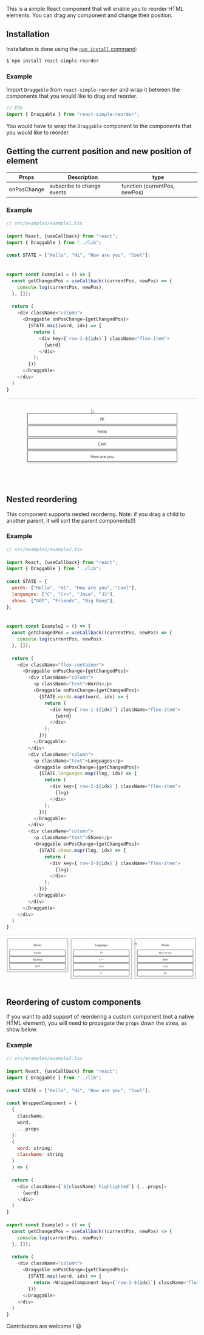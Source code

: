 This is a simple React component that will enable you to reorder HTML elements. You can drag any component and change their position.

## Installation

Installation is done using the
[`npm install` command](https://docs.npmjs.com/getting-started/installing-npm-packages-locally):

```bash
$ npm install react-simple-reorder
```

### Example

Import `Draggable` from `react-simple-reorder` and wrap it between the components that you would like to drag and reorder.

```js
// ES6
import { Draggable } from "react-simple-reorder";
```

You would have to wrap the `Draggable` component to the components that you would like to reorder.

## Getting the current position and new position of element

| Props       | Description                | type                           |
| ----------- | -------------------------- | ------------------------------ |
| onPosChange | subscribe to change events | function (currentPos, newPos) |

### Example

```js
// src/examples/example1.tsx

import React, {useCallback} from "react";
import { Draggable } from "../lib";

const STATE = ["Hello", "Hi", "How are you", "Cool"];


export const Example1 = () => {
  const getChangedPos = useCallback((currentPos, newPos) => {
    console.log(currentPos, newPos);
  }, []);

  return (
    <div className="column">
      <Draggable onPosChange={getChangedPos}>
        {STATE.map((word, idx) => {
          return (
            <div key={`row-1-${idx}`} className="flex-item">
              {word}
            </div>
          );
        })}
      </Draggable>
    </div>
  )
}
```

![](react-simple-reorder.gif)

## Nested reordering

This component supports nested reorderng. Note: if you drag a child to another parent, it will sort the parent components(!)

### Example

```js
// src/examples/example2.tsx

import React, {useCallback} from "react";
import { Draggable } from "../lib";

const STATE = {
  words: ["Hello", "Hi", "How are you", "Cool"],
  languages: ["C", "C++", "Java", "JS"],
  shows: ["GOT", "Friends", "Big Bang"],
};


export const Example2 = () => {
  const getChangedPos = useCallback((currentPos, newPos) => {
    console.log(currentPos, newPos);
  }, []);

  return (
    <div className="flex-container">
      <Draggable onPosChange={getChangedPos}>
        <div className="column">
          <p className="text">Words</p>
          <Draggable onPosChange={getChangedPos}>
            {STATE.words.map((word, idx) => {
              return (
                <div key={`row-1-${idx}`} className="flex-item">
                  {word}
                </div>
              );
            })}
          </Draggable>
        </div>
        <div className="column">
          <p className="text">Languages</p>
          <Draggable onPosChange={getChangedPos}>
            {STATE.languages.map((lng, idx) => {
              return (
                <div key={`row-2-${idx}`} className="flex-item">
                  {lng}
                </div>
              );
            })}
          </Draggable>
        </div>
        <div className="column">
          <p className="text">Shows</p>
          <Draggable onPosChange={getChangedPos}>
            {STATE.shows.map((lng, idx) => {
              return (
                <div key={`row-3-${idx}`} className="flex-item">
                  {lng}
                </div>
              );
            })}
          </Draggable>
        </div>
      </Draggable>
    </div>		
  )
}
```

![](nested-react-simple-reorder.gif)

## Reordering of custom components

If you want to add support of reordering a custom component (not a native HTML element), you will need to propagate the `props`
down the strea, as show below.

### Example

```js
// src/examples/example3.tsx

import React, {useCallback} from "react";
import { Draggable } from "../lib";

const STATE = ["Hello", "Hi", "How are you", "Cool"];

const WrappedComponent = (
  {
    className,
    word,
    ...props
  }:
  {
    word: string;
    className: string
  }
  ) => {

  return (
    <div className={`${className} highlighted`} {...props}>
      {word}
    </div>
  )
}

export const Example3 = () => {
  const getChangedPos = useCallback((currentPos, newPos) => {
    console.log(currentPos, newPos);
  }, []);

  return (
    <div className="column">
      <Draggable onPosChange={getChangedPos}>
        {STATE.map((word, idx) => {
          return <WrappedComponent key={`row-1-${idx}`} className="flex-item" word={word} />
        })}
      </Draggable>
    </div>
  )
}
```


Contributors are welcome ! :smiley:
